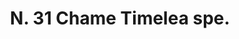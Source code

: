 ---
title: "N. 31 Chame Timelea spe."
permalink: "/edition/plant031/"
plant-name: "N. 31."
plant-number: "031"
plant-xml: "/assets/xml/plant031.xml"
plant-img1: "/assets/img/plant031_verso.jpg"
plant-img2: "/assets/img/plant031.jpg"
plant-title: "N. 31 Chame Timelea spe."
plant-wfo-link: "http://www.worldfloraonline.org/taxon/wfo-0000637544"
plant-kew-link: ""
plant-taxon-content: "Daphne Cneorum L."
layout: single-xml
---